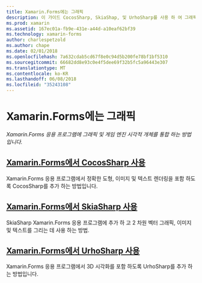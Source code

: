 ```yaml
---
title: Xamarin.Forms에는 그래픽
description: 이 가이드 CocosSharp, SkiaShap, 및 UrhoSharp를 사용 하 여 그래픽 및 게임 엔진 시각적 개체를 Xamarin.Forms 응용 프로그램에 통합 하는 방법을 설명 합니다.
ms.prod: xamarin
ms.assetid: 167ec01a-fb9e-431e-a44d-a10eaf62bf39
ms.technology: xamarin-forms
author: charlespetzold
ms.author: chape
ms.date: 02/01/2018
ms.openlocfilehash: 7a632cdab5cd67f8e0c94d5b200fe78bf1bf5310
ms.sourcegitcommit: 66682dd8e93c0e4f5dee69f32b5fc5a96443e307
ms.translationtype: MT
ms.contentlocale: ko-KR
ms.lasthandoff: 06/08/2018
ms.locfileid: "35243108"
---
```

# <a name="graphics-in-xamarinforms"></a>Xamarin.Forms에는 그래픽

_Xamarin.Forms 응용 프로그램에 그래픽 및 게임 엔진 시각적 개체를 통합 하는 방법입니다._

## <a name="using-cocossharp-in-xamarinformscocossharpmd"></a>[Xamarin.Forms에서 CocosSharp 사용](cocossharp.md)

Xamarin.Forms 응용 프로그램에서 정확한 도형, 이미지 및 텍스트 렌더링을 포함 하도록 CocosSharp를 추가 하는 방법입니다.

## <a name="using-skiasharp-in-xamarinformsskiasharpindexmd"></a>[Xamarin.Forms에서 SkiaSharp 사용](skiasharp/index.md)

SkiaSharp Xamarin.Forms 응용 프로그램에 추가 하 고 2 차원 벡터 그래픽, 이미지 및 텍스트를 그리는 데 사용 하는 방법.

## <a name="using-urhosharp-in-xamarinformsurhosharpmd"></a>[Xamarin.Forms에서 UrhoSharp 사용](urhosharp.md)

Xamarin.Forms 응용 프로그램에서 3D 시각화를 포함 하도록 UrhoSharp를 추가 하는 방법입니다.
